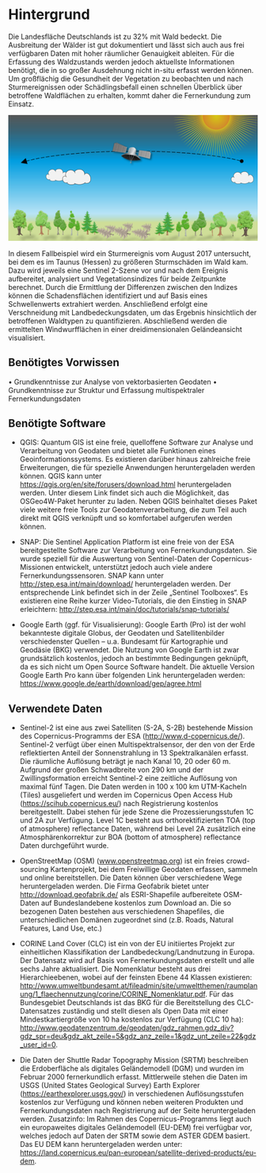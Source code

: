 # Hintergrund

Die Landesfläche Deutschlands ist zu 32% mit Wald bedeckt. Die Ausbreitung der Wälder ist gut dokumentiert und lässt sich auch aus frei verfügbaren Daten mit hoher räumlicher Genauigkeit ableiten. Für die Erfassung des Waldzustands werden jedoch aktuellste Informationen benötigt, die in so großer Ausdehnung nicht in-situ erfasst werden können. Um großflächig die Gesundheit der Vegetation zu beobachten und nach Sturmereignissen oder Schädlingsbefall einen schnellen Überblick über betroffene Waldflächen zu erhalten, kommt daher die Fernerkundung zum Einsatz. 

![SatWindwurf](pages/09.Geovisualisierung/SatellitWindwurf2.png)
 
In diesem Fallbeispiel wird ein Sturmereignis vom August 2017 untersucht, bei dem es im Taunus (Hessen) zu größeren Sturmschäden im Wald kam. Dazu wird jeweils eine Sentinel 2-Szene vor und nach dem Ereignis aufbereitet, analysiert und Vegetationsindizes für beide Zeitpunkte berechnet. Durch die Ermittlung der Differenzen zwischen den Indizes können die Schadensflächen identifiziert und auf Basis eines Schwellenwerts extrahiert werden. Anschließend erfolgt eine Verschneidung mit Landbedeckungsdaten, um das Ergebnis hinsichtlich der betroffenen Waldtypen zu quantifizieren. Abschließend werden die ermittelten Windwurfflächen in einer dreidimensionalen Geländeansicht visualisiert. 

## Benötigtes Vorwissen
•	Grundkenntnisse zur Analyse von vektorbasierten Geodaten
•	Grundkenntnisse zur Struktur und Erfassung multispektraler Fernerkundungsdaten

## Benötigte Software 

-	QGIS: Quantum GIS ist eine freie, quelloffene Software zur Analyse und Verarbeitung von Geodaten und bietet alle Funktionen eines Geoinformationssystems. Es existieren darüber hinaus zahlreiche freie Erweiterungen, die für spezielle Anwendungen heruntergeladen werden können. QGIS kann unter https://qgis.org/en/site/forusers/download.html heruntergeladen werden. Unter diesem Link findet sich auch die Möglichkeit, das OSGeo4W-Paket herunter zu laden. Neben QGIS beinhaltet dieses Paket viele weitere freie Tools zur Geodatenverarbeitung, die zum Teil auch direkt mit QGIS verknüpft und so komfortabel aufgerufen werden können.

-	SNAP: Die Sentinel Application Platform ist eine freie von der ESA bereitgestellte Software zur Verarbeitung von Fernerkundungsdaten. Sie wurde speziell für die Auswertung von Sentinel-Daten der Copernicus-Missionen entwickelt, unterstützt jedoch auch viele andere Fernerkundungssensoren. SNAP kann unter http://step.esa.int/main/download/ heruntergeladen werden. Der entsprechende Link befindet sich in der Zeile „Sentinel Toolboxes“. Es existieren eine Reihe kurzer Video-Tutorials, die den Einstieg in SNAP erleichtern: http://step.esa.int/main/doc/tutorials/snap-tutorials/

-	Google Earth (ggf. für Visualisierung): Google Earth (Pro) ist der wohl bekannteste digitale Globus, der Geodaten und Satellitenbilder verschiedenster Quellen – u.a. Bundesamt für Kartographie und Geodäsie (BKG) verwendet. Die Nutzung von Google Earth ist zwar grundsätzlich kostenlos, jedoch an bestimmte Bedingungen geknüpft, da es sich nicht um Open Source Software handelt. Die aktuelle Version Google Earth Pro kann über folgenden Link heruntergeladen werden: https://www.google.de/earth/download/gep/agree.html 

## Verwendete Daten

-	Sentinel-2 ist eine aus zwei Satelliten (S-2A, S-2B) bestehende Mission des Copernicus-Programms der ESA (http://www.d-copernicus.de/). Sentinel-2 verfügt über einen Multispektralsensor, der den von der Erde reflektierten Anteil der Sonnenstrahlung in 13 Spektralkanälen erfasst. Die räumliche Auflösung beträgt je nach Kanal 10, 20 oder 60 m. Aufgrund der großen Schwadbreite von 290 km und der Zwillingsformation erreicht Sentinel-2 eine zeitliche Auflösung von maximal fünf Tagen. Die Daten werden in 100 x 100 km UTM-Kacheln (Tiles) ausgeliefert und werden im Copernicus Open Access Hub (https://scihub.copernicus.eu/) nach Registrierung kostenlos bereitgestellt. Dabei stehen für jede Szene die Prozessierungsstufen 1C und 2A zur Verfügung. Level 1C besteht aus orthorektifizierten TOA (top of atmosphere) reflectance Daten, während bei Level 2A zusätzlich eine Atmosphärenkorrektur zur BOA (bottom of atmosphere) reflectance Daten durchgeführt wurde.

-	OpenStreetMap (OSM) (www.openstreetmap.org) ist ein freies crowd-sourcing Kartenprojekt, bei dem Freiwillige Geodaten erfassen, sammeln und online bereitstellen. Die Daten können über verschiedene Wege heruntergeladen werden. Die Firma Geofabrik bietet unter http://download.geofabrik.de/ als ESRI-Shapefile aufbereitete OSM-Daten auf Bundeslandebene kostenlos zum Download an. Die so bezogenen Daten bestehen aus verschiedenen Shapefiles, die unterschiedlichen Domänen zugeordnet sind (z.B. Roads, Natural Features, Land Use, etc.)

-	CORINE Land Cover (CLC) ist ein von der EU initiiertes Projekt zur einheitlichen Klassifikation der Landbedeckung/Landnutzung in Europa. Der Datensatz wird auf Basis von Fernerkundungsdaten erstellt und alle sechs Jahre aktualisiert. Die Nomenklatur besteht aus drei Hierarchieebenen, wobei auf der feinsten Ebene 44 Klassen existieren: http://www.umweltbundesamt.at/fileadmin/site/umweltthemen/raumplanung/1_flaechennutzung/corine/CORINE_Nomenklatur.pdf. Für das Bundesgebiet Deutschlands ist das BKG für die Bereitstellung des CLC-Datensatzes zuständig und stellt diesen als Open Data mit einer Mindestkartiergröße von 10 ha kostenlos zur Verfügung (CLC 10 ha): 
http://www.geodatenzentrum.de/geodaten/gdz_rahmen.gdz_div?gdz_spr=deu&gdz_akt_zeile=5&gdz_anz_zeile=1&gdz_unt_zeile=22&gdz_user_id=0.

-	Die Daten der Shuttle Radar Topography Mission (SRTM) beschreiben die Erdoberfläche als digitales Geländemodell (DGM) und wurden im Februar 2000 fernerkundlich erfasst. Mittlerweile stehen die Daten im USGS (United States Geological Survey) Earth Explorer (https://earthexplorer.usgs.gov/) in verschiedenen Auflösungsstufen kostenlos zur Verfügung und können neben weiteren Produkten und Fernerkundungsdaten nach Registrierung auf der Seite heruntergeladen werden. 
Zusatzinfo: Im Rahmen des Copernicus-Programms liegt auch ein europaweites digitales Geländemodell (EU-DEM) frei verfügbar vor, welches jedoch auf Daten der SRTM sowie dem ASTER GDEM basiert. Das EU DEM kann heruntergeladen werden unter:
https://land.copernicus.eu/pan-european/satellite-derived-products/eu-dem. 


